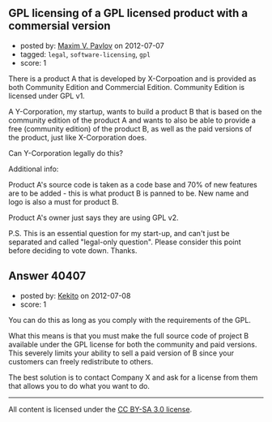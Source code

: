 ## GPL licensing of a GPL licensed product with a commersial version

- posted by: [Maxim V. Pavlov](https://stackexchange.com/users/-1/13305-maxim-v-pavlov) on 2012-07-07
- tagged: `legal`, `software-licensing`, `gpl`
- score: 1

There is a product A that is developed by X-Corpoation and is provided as both Community Edition and Commercial Edition. Community Edition is licensed under GPL v1.

A Y-Corporation, my startup, wants to build a product B that is based on the community edition of the product A and wants to also be able to provide a free (community edition) of the product B, as well as the paid versions of the product, just like X-Corporation does.

Can Y-Corporation legally do this?

Additional info:

Product A's source code is taken as a code base and 70% of new features are to be added - this is what product B is panned to be. New name and logo is also a must for product B.

Product A's owner just says they are using GPL v2.

P.S. This is an essential question for my start-up, and can't just be separated and called "legal-only question". Please consider this point before deciding to vote down. Thanks.


## Answer 40407

- posted by: [Kekito](https://stackexchange.com/users/-1/5898-kekito) on 2012-07-08
- score: 1

You can do this as long as you comply with the requirements of the GPL.

What this means is that you must make the full source code of project B available under the GPL license for both the community and paid versions.  This severely limits your ability to sell a paid version of B since your customers can freely redistribute to others.

The best solution is to contact Company X and ask for a license from them that allows you to do what you want to do.




---

All content is licensed under the [CC BY-SA 3.0 license](https://creativecommons.org/licenses/by-sa/3.0/).
